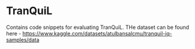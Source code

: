 # TranQuiL
Contains code snippets for evaluating TranQuiL. THe dataset can be found here - https://www.kaggle.com/datasets/atulbansalcmu/tranquil-iq-samples/data
